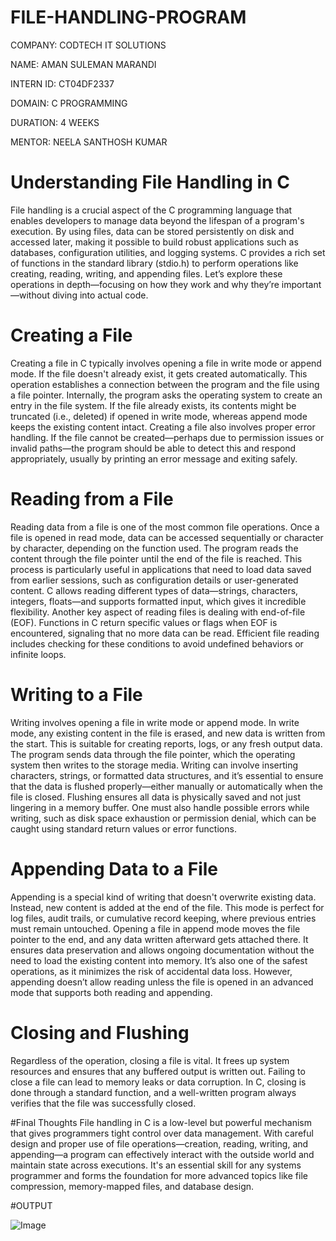 # FILE-HANDLING-PROGRAM

COMPANY: CODTECH IT SOLUTIONS

NAME: AMAN SULEMAN MARANDI

INTERN ID: CT04DF2337

DOMAIN: C PROGRAMMING

DURATION: 4 WEEKS

MENTOR: NEELA SANTHOSH KUMAR

# Understanding File Handling in C
File handling is a crucial aspect of the C programming language that enables developers to manage data beyond the lifespan of a program's execution. By using files, data can be stored persistently on disk and accessed later, making it possible to build robust applications such as databases, configuration utilities, and logging systems. C provides a rich set of functions in the standard library (stdio.h) to perform operations like creating, reading, writing, and appending files. Let’s explore these operations in depth—focusing on how they work and why they’re important—without diving into actual code.

# Creating a File
Creating a file in C typically involves opening a file in write mode or append mode. If the file doesn't already exist, it gets created automatically. This operation establishes a connection between the program and the file using a file pointer. Internally, the program asks the operating system to create an entry in the file system. If the file already exists, its contents might be truncated (i.e., deleted) if opened in write mode, whereas append mode keeps the existing content intact.
Creating a file also involves proper error handling. If the file cannot be created—perhaps due to permission issues or invalid paths—the program should be able to detect this and respond appropriately, usually by printing an error message and exiting safely.

# Reading from a File
Reading data from a file is one of the most common file operations. Once a file is opened in read mode, data can be accessed sequentially or character by character, depending on the function used. The program reads the content through the file pointer until the end of the file is reached.
This process is particularly useful in applications that need to load data saved from earlier sessions, such as configuration details or user-generated content. C allows reading different types of data—strings, characters, integers, floats—and supports formatted input, which gives it incredible flexibility.
Another key aspect of reading files is dealing with end-of-file (EOF). Functions in C return specific values or flags when EOF is encountered, signaling that no more data can be read. Efficient file reading includes checking for these conditions to avoid undefined behaviors or infinite loops.

# Writing to a File
Writing involves opening a file in write mode or append mode. In write mode, any existing content in the file is erased, and new data is written from the start. This is suitable for creating reports, logs, or any fresh output data. The program sends data through the file pointer, which the operating system then writes to the storage media.
Writing can involve inserting characters, strings, or formatted data structures, and it’s essential to ensure that the data is flushed properly—either manually or automatically when the file is closed. Flushing ensures all data is physically saved and not just lingering in a memory buffer.
One must also handle possible errors while writing, such as disk space exhaustion or permission denial, which can be caught using standard return values or error functions.

# Appending Data to a File
Appending is a special kind of writing that doesn't overwrite existing data. Instead, new content is added at the end of the file. This mode is perfect for log files, audit trails, or cumulative record keeping, where previous entries must remain untouched.
Opening a file in append mode moves the file pointer to the end, and any data written afterward gets attached there. It ensures data preservation and allows ongoing documentation without the need to load the existing content into memory.
It’s also one of the safest operations, as it minimizes the risk of accidental data loss. However, appending doesn’t allow reading unless the file is opened in an advanced mode that supports both reading and appending.

# Closing and Flushing
Regardless of the operation, closing a file is vital. It frees up system resources and ensures that any buffered output is written out. Failing to close a file can lead to memory leaks or data corruption. In C, closing is done through a standard function, and a well-written program always verifies that the file was successfully closed.

#Final Thoughts
File handling in C is a low-level but powerful mechanism that gives programmers tight control over data management. With careful design and proper use of file operations—creation, reading, writing, and appending—a program can effectively interact with the outside world and maintain state across executions. It's an essential skill for any systems programmer and forms the foundation for more advanced topics like file compression, memory-mapped files, and database design.


#OUTPUT

![Image](https://github.com/user-attachments/assets/5f2e374c-6365-403d-8677-879c64294e38)
